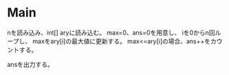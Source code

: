 # Main
nを読み込み、int[] aryに読み込む。
max=0、ans=0を用意し、
iを0からn回ループし、
maxをary[i]の最大値に更新する。
max<=ary[i]の場合、ans++をカウントする。

ansを出力する。
